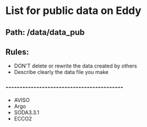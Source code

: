 # List for public data on Eddy

## Path: /data/data_pub

## Rules:
- DON'T delete or rewrite the data created by others
- Describe clearly the data file you make

### ------------------------------------------

- AVISO
- Argo
- SODA3.3.1
- ECCO2


